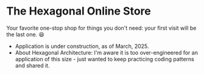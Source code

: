 # The Hexagonal Online Store
Your favorite one-stop shop for things you don't need: your first visit will be the last one. 😆

- Application is under construction, as of March, 2025.
- About Hexagonal Architecture: I'm aware it is too over-engineered for an application of this size - just wanted to keep practicing coding patterns and shared it.
